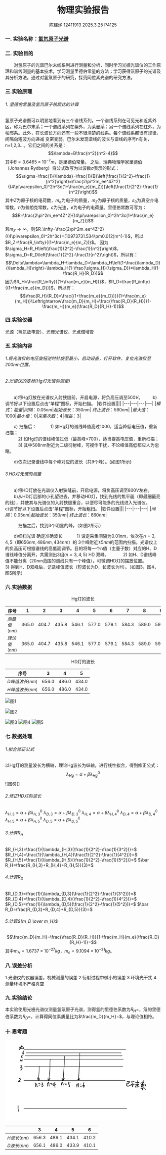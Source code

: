 <!---<style>
.center{
    width:auto;
    display:table;
    margin-left: auto;
    margin-right: auto;
}

</style>--->

# <center>物理实验报告 </center>
 <center>陈建烨 12411913 2025.3.25 P4125</center> <!---这里是姓名栏--->

### 一. 实验名称：<u>氢氘原子光谱</u>
<!---课程名称写<u>和</u>之间--->
### 二. 实验目的 
&emsp;&emsp;对氢原子的光谱巴尔末线系列进行测量和分析，同时学习光栅光谱仪的工作原理和谱线测量的基本技术，学习测量里德伯常量的方法；学习获得氘原子的光谱及其分析方法。通过对氢氘原子的研究，探究同位素光谱的研究方法。

### 三.实验原理
###### 1. 里德伯常量及氢氘原子核质比的计算 
氢原子光谱图可以明显地看到有三个谱线系列，一个谱线系列在可见光和近紫外区，称为巴尔末系；一个谱线系列在紫外，为莱曼系；另一个谱线系列在红外，为帕邢系。此外，在长波长方向还有一些不很清楚的线系。每个谱线系都很有规律，间隔向短波方向递减
变密变弱。巴尔末发现谱线的波长与谱线的序号n有关，n=1,2,3...，它们之间的关系是：$$\lambda=B\frac{n^2}{n^2-4}$$其中$B=3.6465\times 10^{-7}m$，是里德伯常量。
之后，瑞典物理学家里德伯（Johannes Rydberg）将公式改写为以波数$\sigma$表示的形式：
$$\sigma=\frac{1}{\lambda}=\frac{1}{B}\left(\frac{1}{2^2}-\frac{1}{n^2}\right)=\frac{2\pi^2m_ee^4Z^2}{(4\pi\varepsilon_0)^2h^3c(1+\frac{m_e}{m_Z})}\left(\frac{1}{2^2}-\frac{1}{n^2}\right)$$
其中$Z$为原子核的电荷数，$m_e$为电子的质量，$m_Z$为原子核的质量，$\varepsilon_0$为真空介电常数，$h$为普朗克常数，$c$为光速，$e$为电子的电荷量。里德伯常数可写为：
$$R=\frac{2\pi^2m_ee^4Z^2}{(4\pi\varepsilon_0)^2h^3c(1+\frac{m_e}{m_Z})}$$
若$m_Z\rightarrow\infty$，则$R_\infty=\frac{2\pi^2m_ee^4Z^2}{(4\pi\varepsilon_0)^2h^3c}=(10973731.534\pm0.012)m^{-1}$，所以$R_Z=\frac{R_\infty}{(1+\frac{m_e}{m_Z})}$。
因为$\sigma_H=R_H\left(\frac{1}{2^2}-\frac{1}{n^2}\right)$，$\sigma_D=R_D\left(\frac{1}{2^2}-\frac{1}{n^2}\right)$，所以有：$$\Delta\lambda=\lambda_H-\lambda_D=\lambda_H\left(1-\frac{\lambda_D}{\lambda_H}\right)=\lambda_H(1-\frac{\sigma_H}{\sigma_D})=\lambda_H(1-\frac{R_H}{R_D})$$
因为$R_H=\frac{R_\infty}{(1+\frac{m_e}{m_H})}$，$R_D=\frac{R_\infty}{(1+\frac{m_e}{m_D})}$，所以有：$$\frac{R_H}{R_D}=\frac{(1+\frac{m_e}{m_D})}{(1+\frac{m_e}{m_H})}\Leftrightarrow\frac{m_D}{m_H}=\frac{\frac{R_D}{R_H}}{1-\frac{m_H}{m_e}(\frac{R_D}{R_H}-1)}$$
### 四.实验仪器
光源（氢氘放电管）、光栅光谱仪、光点倍增管

### 五.实验内容
###### 1.将光谱仪的电压旋钮逆时针旋至最小，启动设备，打开软件，复位光谱仪至$200nm$位置。
###### 2.光谱仪的定标(Hg灯光谱的测量)
&emsp;&emsp;a)将Hg灯放在光谱仪入射狭缝前，开启电源，将负高压调至$500V$。
&emsp;&emsp;b)调节好以下设置后点击“单程”图标，开始扫描。
|软件设置||||
|---|---|---|---|
|$模式：能量$|$间隔：0.05nm$|$起始波长：350nm$| $终止波长：590nm$|
|$最大值：1000$|$最小值：0$|$采集次数：4$|$增益：3$| 

&emsp;&emsp;c) 扫描后： 
&emsp;&emsp;&emsp;1) 如Hg灯的谱线峰值高过1000，适当降低电压值，重新扫描；  
&emsp;&emsp;&emsp;2) 如Hg灯的谱线峰值过低（最高峰<700），适当提高电压值，重新扫描； 
&emsp;&emsp;&emsp;3) 其中508nm附近为二级衍射峰，可视作干扰，不论峰值高低都应人为忽略。

&emsp;&emsp;d)依次记录谱线中每个峰对应的波长（共9个峰）。(如图1所示)
###### 3.HD灯光谱的测量
&emsp;&emsp;a)将HD灯放在光谱仪入射狭缝前，开启电源，将负高压调至$800V$左右。
&emsp;&emsp;b)从HD灯后部的小孔望进去，并移动HD灯，找到光线的焦平面（即最细最亮的线），并使其与光谱仪的入射狭缝重合，以便尽可能多的光线进入光谱仪。
&emsp;&emsp;c)调节好以下设置后点击“单程”图标，开始粗扫。
|软件设置|||
|---|---|---|
|$间隔：0.05nm$|$起始波长：350nm$| $终止波长：660nm$|

&emsp;&emsp;&emsp;扫描之后，找到3个明显的峰。（如图2所示）

&emsp;&emsp;d)细扫光谱 确定准确波长
&emsp;&emsp;&emsp;1) 设定采集间隔为$0.01nm$，依次在$n=3,4,5$（即$656nm,486nm,434nm$）的 3个峰附近$±5nm$的范围内扫描。光谱仪上的负高压可根据谱线的高低而调节。目的将每一个n值（主量子数）对应的H、D谱线峰值分离开，共需测出3组($n=3,4,5$) HD 双峰。 
&emsp;&emsp;&emsp;2) 如H、D谱线峰值不能分离（$20nm$范围的谱线只有一个峰值），可微调HD灯的摆放位置。
&emsp;&emsp;&emsp;3) 得到H、D双峰后，记录峰值波长（短波长为D，长波长为H）。（如图3，图4，图5所示）



### 六.实验数据

<center>Hg灯的波长 </center>

|序号|$1$|$2$|$3$|$4$|$5$|$6$|$7$|$8$|$9$|
|---|---|---|---|---|---|---|---|---|---|
|$测量值(nm)$|$365.0$|$404.7$|$435.8$|$546.1$|$577.0$|$579.1$|$584.3$|$589.0$|$597.0$|
|$理论值(nm)$|$365.0$|$404.7$|$435.8$|$546.1$|$577.0$|$579.1$|$584.3$|$589.0$|$597.0$|

<center>HD灯的波长 </center>

|序号|$3$|$4$|$5$|
|---|---|---|---|
|$D峰值波长(nm)$|$656.0$|$486.0$|$434.0$|
|$H峰值波长(nm)$|$656.0$|$486.0$|$434.0$|


<!-- Hg灯光谱 -->
![图1]()
<!-- HD灯光谱的粗扫 -->
![图2]()
<!-- HD灯光谱的细扫 -->
![图3]()
![图4]()
![图5]()


### 七.数据处理
###### 1.拟合修正公式
以Hg灯的测量波长为横轴，理论Hg波长为纵轴，进行线性拟合，得到修正公式：
$$\lambda_{Hg}=\alpha+\beta\lambda_{Hg}^0$$
!(图6)[]
###### 2.修正HD灯的波长
$\lambda_{H,3}=\alpha+\beta\lambda_{H,3}^0$
$\lambda_{D,3}=\alpha+\beta\lambda_{D,3}^0$
$\lambda_{H,4}=\alpha+\beta\lambda_{H,4}^0$
$\lambda_{D,4}=\alpha+\beta\lambda_{D,4}^0$
$\lambda_{H,5}=\alpha+\beta\lambda_{H,5}^0$
$\lambda_{D,5}=\alpha+\beta\lambda_{D,5}^0$
###### 3.计算$R_H$
$R_{H,3}=\frac{1}{\lambda_{H,3}(\frac{1}{2^2}-\frac{1}{3^2})}=$
$R_{H,4}=\frac{1}{\lambda_{H,4}(\frac{1}{2^2}-\frac{1}{4^2})}=$
$R_{H,5}=\frac{1}{\lambda_{H,5}(\frac{1}{2^2}-\frac{1}{5^2})}=$
$\bar R_H=\frac{R_{H,3}+R_{H,4}+R_{H,5}}{3}=$
###### 4.计算$R_D$
$R_{D,3}=\frac{1}{\lambda_{D,3}(\frac{1}{2^2}-\frac{1}{3^2})}=$
$R_{D,4}=\frac{1}{\lambda_{D,4}(\frac{1}{2^2}-\frac{1}{4^2})}=$
$R_{D,5}=\frac{1}{\lambda_{D,5}(\frac{1}{2^2}-\frac{1}{5^2})}=$
$\bar R_D=\frac{R_{D,3}+R_{D,4}+R_{D,5}}{3}=$

###### 5.计算${m_D \over m_H}$
$$\frac{m_D}{m_H}=\frac{\frac{R_D}{R_H}}{1-\frac{m_H}{m_e}(\frac{R_D}{R_H}-1)}=$$
其中$m_H=1.6737\times 10^{-27}kg$，$m_e=9.1094\times 10^{-31}kg$。
### 八.误差分析
1.光谱仪的仪器误差，机械测量的误差
2.衍射过程中微小的误差
3.环境光干扰
4.测量环境不严格真空


### 九.实验结论

本实验使用光栅光谱仪测量氢氘原子光谱，测得氢的里德伯系数为$R_H=$，氘的里德伯系数为$R_D=$，计算得同位素质量比为$\frac{m_D}{m_H}=$，与理论值相符。

### 十.思考题

![图7](.\氢氘\7.jpg)

||$3$|$4$|$5$|$6$|
|---|---|---|---|---|
|$H波长(nm)$|$656.3$|$486.1$|$434.1$|$410.2$|
|$D波长(nm)$|$656.1$|$486.0$|$433.9$|$410.1$|